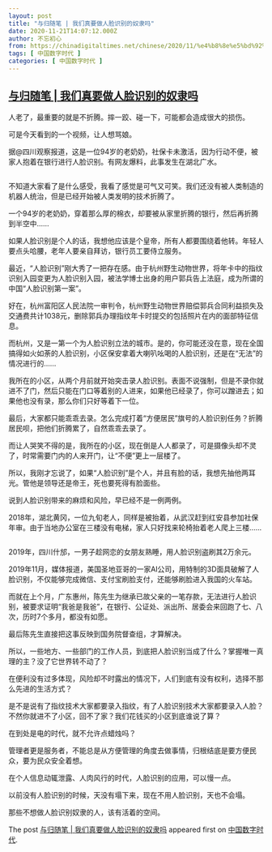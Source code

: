 ```yaml
---
layout: post
title: "与归随笔 | 我们真要做人脸识别的奴隶吗"
date: 2020-11-21T14:07:12.000Z
author: 不忘初心
from: https://chinadigitaltimes.net/chinese/2020/11/%e4%b8%8e%e5%bd%92%e9%9a%8f%e7%ac%94-%e6%88%91%e4%bb%ac%e7%9c%9f%e8%a6%81%e5%81%9a%e4%ba%ba%e8%84%b8%e8%af%86%e5%88%ab%e7%9a%84%e5%a5%b4%e9%9a%b6%e5%90%97/
tags: [ 中国数字时代 ]
categories: [ 中国数字时代 ]
---
```

<!--1605967632000-->
[与归随笔 | 我们真要做人脸识别的奴隶吗](https://chinadigitaltimes.net/chinese/2020/11/%e4%b8%8e%e5%bd%92%e9%9a%8f%e7%ac%94-%e6%88%91%e4%bb%ac%e7%9c%9f%e8%a6%81%e5%81%9a%e4%ba%ba%e8%84%b8%e8%af%86%e5%88%ab%e7%9a%84%e5%a5%b4%e9%9a%b6%e5%90%97/)
------

<div>
<p>人老了，最重要的就是不折腾。摔一跤、碰一下，可能都会造成很大的损伤。</p><p>可是今天看到的一个视频，让人想骂娘。</p><p>据@四川观察报道，这是一位94岁的老奶奶，社保卡未激活，因为行动不便，被家人抱着在银行进行人脸识别。有网友爆料，此事发生在湖北广水。</p><p><img src="https://chinadigitaltimes.net/chinese/files/2020/11/Screen-Shot-2020-11-21-at-2.01.58-PM-e1605967376579.png" alt="" /></p><p>不知道大家看了是什么感受，我看了感觉是可气又可笑。我们还没有被人类制造的机器人统治，但是已经开始被人类发明的技术折腾了。</p><p>一个94岁的老奶奶，穿着那么厚的棉衣，却要被从家里折腾的银行，然后再折腾到半空中……</p><p>如果人脸识别是个人的话，我想他应该是个皇帝，所有人都要围绕着他转。年轻人要点头哈腰，老年人要亲自拜访，银行员工要侍立服务。</p><p>最近，“人脸识别”刚大秀了一把存在感。由于杭州野生动物世界，将年卡中的指纹识别入园变更为人脸识别入园，被法学博士出身的用户郭兵告上法庭，成为所谓的中国“人脸识别第一案”。</p><p>好在，杭州富阳区人民法院一审判令，杭州野生动物世界赔偿郭兵合同利益损失及交通费共计1038元，删除郭兵办理指纹年卡时提交的包括照片在内的面部特征信息。</p><p>而杭州，又是一第一个为人脸识别立法的城市。是的，你可能还没在意，现在全国搞得如火如荼的人脸识别，小区保安拿着大喇叭吆喝的人脸识别，还是在“无法”的情况进行的……</p><p>我所在的小区，从两个月前就开始突击录人脸识别。表面不说强制，但是不录你就进不了门，然后只能在门口等着别的人进来，如果他已经录了，你可以蹭进去；如果他也没有录，那么你们只好等着下一位。</p><p>最后，大家都只能乖乖去录。怎么完成打着“方便居民”旗号的人脸识别任务？折腾居民呗，把他们折腾累了，自然乖乖去录了。</p><p>而让人哭笑不得的是，我所在的小区，现在倒是人人都录了，可是摄像头却不灵了，时常需要门内的人来开门，让“不便”更上一层楼了。</p><p>所以，我刚才忘说了，如果“人脸识别”是个人，并且有脸的话，我想先抽他两耳光。管他是领导还是帝王，死也要死得有脸面些。</p><p>说到人脸识别带来的麻烦和风险，早已经不是一例两例。</p><p>2018年，湖北黄冈，一位九旬老人，同样是被抬着，从武汉赶到红安县参加社保年审。由于当地办公室在三楼没有电梯，家人只好找来轮椅抬着老人爬上三楼……</p><p><img src="https://chinadigitaltimes.net/chinese/files/2020/11/Screen-Shot-2020-11-21-at-2.02.24-PM-e1605967474556.png" alt="" /><img src="https://chinadigitaltimes.net/chinese/files/2020/11/Screen-Shot-2020-11-21-at-2.02.24-PM-e1605967474556.png" alt="" /></p><p>2019年，四川什邡，一男子趁网恋的女朋友熟睡，用人脸识别盗刷其2万余元。</p><p>2019年11月，媒体报道，美国圣地亚哥的一家AI公司，用特制的3D面具破解了人脸识别，不仅能够完成微信、支付宝刷脸支付，还能够刷脸进入我国的火车站。</p><p>而就在上个月，广东惠州，陈先生为继承已故父亲的一笔存款，无法进行人脸识别，被要求证明“我爸是我爸”，在银行、公证处、派出所、居委会来回跑了七、八次，历时7个多月，都没有如愿。</p><p>最后陈先生直接把这事反映到国务院督查组，才算解决。</p><p>所以，一些地方、一些部门的工作人员，到底把人脸识别当成了什么？掌握唯一真理的主？没了它世界转不动了？</p><p>在便利没有过多体现，风险却不时露出的情况下，人们到底有没有权利，选择不那么先进的生活方式？</p><p>是不是说有了指纹技术大家都要录入指纹，有了人脸识别技术大家都要录入人脸？不然你就进不了小区，回不了家？我们花钱买的小区到底谁说了算？</p><p>在到处是电的时代，就不允许点蜡烛吗？</p><p>管理者更是服务者，不能总是从方便管理的角度去做事情，归根结底是要方便民众，要为民众安全着想。</p><p>在个人信息动辄泄露、人肉风行的时代，人脸识别的应用，可以慢一点。</p><p>以前没有人脸识别的时候，天没有塌下来，现在不用人脸识别，天也不会塌。</p><p>那些不想做人脸识别奴隶的人，该有活着的空间。</p><p>The post <a rel="nofollow" href="https://chinadigitaltimes.net/chinese/2020/11/%e4%b8%8e%e5%bd%92%e9%9a%8f%e7%ac%94-%e6%88%91%e4%bb%ac%e7%9c%9f%e8%a6%81%e5%81%9a%e4%ba%ba%e8%84%b8%e8%af%86%e5%88%ab%e7%9a%84%e5%a5%b4%e9%9a%b6%e5%90%97/">与归随笔 | 我们真要做人脸识别的奴隶吗</a> appeared first on <a rel="nofollow" href="https://chinadigitaltimes.net/chinese">中国数字时代</a>.</p>
</div>
